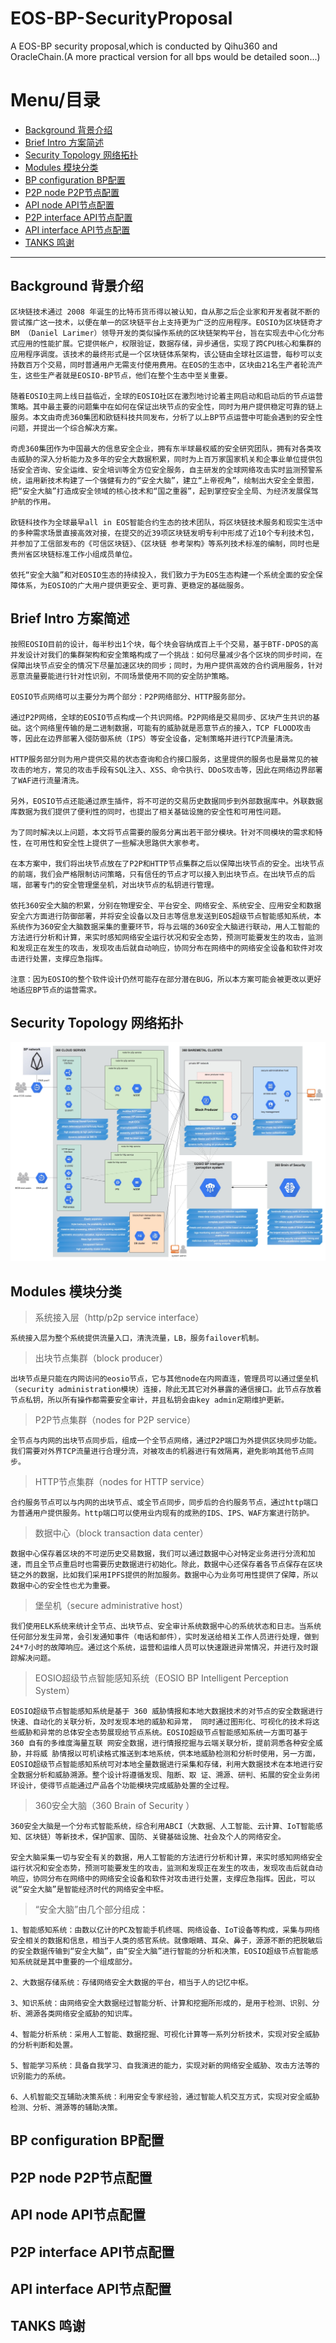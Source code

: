 # EOS-BP-SecurityProposal
A EOS-BP security proposal,which is conducted by Qihu360 and OracleChain.(A more practical version for all bps would be detailed soon...)    

# Menu/目录
+ [Background  背景介绍](#1)
+ [Brief Intro  方案简述](#2)
+ [Security Topology  网络拓扑](#3)
+ [Modules  模块分类](#4)
+ [BP configuration  BP配置](#5)
+ [P2P node  P2P节点配置](#6)
+ [API node  API节点配置](#7)
+ [P2P interface  API节点配置](#8)
+ [API interface  API节点配置](#9)
+ [TANKS  鸣谢](#10)

------------------------------

<h2 id="1">Background  背景介绍</h2>

    区块链技术通过 2008 年诞生的比特币货币得以被认知，自从那之后企业家和开发者就不断的尝试推广这一技术，以便在单一的区块链平台上支持更为广泛的应用程序。EOSIO为区块链奇才 BM （Daniel Larimer）领导开发的类似操作系统的区块链架构平台，旨在实现去中心化分布式应用的性能扩展。它提供帐户，权限验证，数据存储，异步通信，实现了跨CPU核心和集群的应用程序调度。该技术的最终形式是一个区块链体系架构，该公链由全球社区运营，每秒可以支持数百万个交易，同时普通用户无需支付使用费用。在EOS的生态中，区块由21名生产者轮流产生，这些生产者就是EOSIO-BP节点，他们在整个生态中至关重要。    

    随着EOSIO主网上线日益临近，全球的EOSIO社区在激烈地讨论着主网启动和启动后的节点运营策略。其中最主要的问题集中在如何在保证出块节点的安全性，同时为用户提供稳定可靠的链上服务。本文由奇虎360集团和欧链科技共同发布，分析了以上BP节点运营中可能会遇到的安全性问题，并提出一个综合解决方案。    
    
    奇虎360集团作为中国最大的信息安全企业，拥有东半球最权威的安全研究团队，拥有对各类攻击威胁的深入分析能力及多年的安全大数据积累，同时为上百万家国家机关和企事业单位提供包括安全咨询、安全运维、安全培训等全方位安全服务，自主研发的全球网络攻击实时监测预警系统，运用新技术构建了一个强健有力的“安全大脑”，建立“上帝视角”，绘制出大安全全景图，把“安全大脑”打造成安全领域的核心技术和“国之重器”，起到掌控安全全局、为经济发展保驾护航的作用。    

    欧链科技作为全球最早all in EOS智能合约生态的技术团队，将区块链技术服务和现实生活中的多种需求场景直接高效对接，在提交的近39项区块链发明专利中形成了近10个专利技术包，并参加了工信部发布的《可信区块链》、《区块链 参考架构》等系列技术标准的编制，同时也是贵州省区块链标准工作小组成员单位。    
    
    依托“安全大脑”和对EOSIO生态的持续投入，我们致力于为EOS生态构建一个系统全面的安全保障体系，为EOSIO的广大用户提供更安全、更可靠、更稳定的基础服务。    

<h2 id="2">Brief Intro  方案简述</h2>

    按照EOSIO目前的设计，每半秒出1个块，每个块会容纳成百上千个交易，基于BTF-DPOS的高并发设计对我们的集群架构和安全策略构成了一个挑战：如何尽量减少各个区块的同步时间，在保障出块节点安全的情况下尽量加速区块的同步；同时，为用户提供高效的合约调用服务，针对恶意流量要能进行针对性识别，不同场景使用不同的安全防护策略。    
    
    EOSIO节点网络可以主要分为两个部分：P2P网络部分、HTTP服务部分。    

    通过P2P网络，全球的EOSIO节点构成一个共识网络。P2P网络是交易同步、区块产生共识的基础。这个网络里传输的是二进制数据，可能有的威胁就是恶意节点的接入，TCP FLOOD攻击等，因此在边界部署入侵防御系统（IPS）等安全设备，定制策略并进行TCP流量清洗。    

    HTTP服务部分则为用户提供交易的状态查询和合约接口服务，这里提供的服务也是最常见的被攻击的地方，常见的攻击手段有SQL注入、XSS、命令执行、DDoS攻击等，因此在网络边界部署了WAF进行流量清洗。    

    另外，EOSIO节点还能通过原生插件，将不可逆的交易历史数据同步到外部数据库中。外联数据库数据为我们提供了便利性的同时，也提出了相关基础设施的安全性和可用性问题。    

    为了同时解决以上问题，本文将节点需要的服务分离出若干部分模块。针对不同模块的需求和特性，在可用性和安全性上提供了一些解决思路供大家参考。    
    
    在本方案中，我们将出块节点放在了P2P和HTTP节点集群之后以保障出块节点的安全。出块节点的前端，我们会严格限制访问策略，只有信任的节点才可以接入到出块节点。在出块节点的后端，部署专门的安全管理堡垒机，对出块节点的私钥进行管理。     

    依托360安全大脑的积累，分别在物理安全、平台安全、网络安全、系统安全、应用安全和数据安全六方面进行防御部署，并将安全设备以及日志等信息发送到EOS超级节点智能感知系统，本系统作为360安全大脑数据采集的重要环节，将与云端的360安全大脑进行联动，用人工智能的方法进行分析和计算，来实时感知网络安全运行状况和安全态势，预测可能要发生的攻击，监测和发现正在发生的攻击，发现攻击后就自动响应，协同分布在网络中的网络安全设备和软件对攻击进行处置，支撑应急指挥。    

    注意：因为EOSIO的整个软件设计仍然可能存在部分潜在BUG，所以本方案可能会被更改以更好地适应BP节点的运营需求。    

<h2 id="3">Security Topology  网络拓扑</h2>

![](https://github.com/OracleChain/EOS-BP-SecurityProposal/blob/master/pics/topology_v8.png?raw=true)
    
<h2 id="4">Modules  模块分类</h2>

> 系统接入层（http/p2p service interface）

    系统接入层为整个系统提供流量入口，清洗流量，LB，服务failover机制。     

> 出块节点集群（block producer）

    出块节点是只能在内网访问的eosio节点，它与其他node在内网直连，管理员可以通过堡垒机（security administration模块）连接，除此无其它对外暴露的通信接口。此节点存放着节点私钥，所以所有操作都需要安全审计，并且私钥会由key admin定期维护更新。     

> P2P节点集群（nodes for P2P service）

    全节点与内网的出块节点同步后，组成一个全节点网络，通过P2P端口为外提供区块同步功能。我们需要对外界TCP流量进行合理分流，对被攻击的机器进行有效隔离，避免影响其他节点同步。     

> HTTP节点集群（nodes for HTTP service）

    合约服务节点可以与内网的出块节点、或全节点同步，同步后的合约服务节点，通过http端口为普通用户提供服务。http端口可以使用业内现有的成熟的IDS、IPS、WAF方案进行防护。     

> 数据中心（block transaction data center）

    数据中心保存着区块的不可逆历史交易数据，我们可以通过数据中心对特定业务进行分流和加速，而且全节点重启时也需要历史数据进行初始化。除此，数据中心还保存着各节点保存在区块链之外的数据，比如我们采用IPFS提供的附加服务。数据中心为业务可用性提供了保障，所以数据中心的安全性也尤为重要。     

> 堡垒机（secure administrative host）

    我们使用ELK系统来统计全节点、出块节点、安全审计系统数据中心的系统状态和日志。当系统任何部分发生异常，会引发通知事件（电话和邮件），实时发送给相关工作人员进行处理，做到24*7小时的故障响应。通过这个系统，运营和运维人员可以快速跟进异常情况，并进行及时跟踪解决问题。     

> EOSIO超级节点智能感知系统（EOSIO BP Intelligent Perception System）

    EOSIO超级节点智能感知系统是基于 360 威胁情报和本地大数据技术的对节点的安全数据进行快速、自动化的关联分析，及时发现本地的威胁和异常， 同时通过图形化、可视化的技术将这些威胁和异常的总体安全态势展现给节点系统。EOSIO超级节点智能感知系统一方面可基于 360 自有的多维度海量互联 网安全数据，进行情报挖掘与云端关联分析，提前洞悉各种安全威胁，并将威 胁情报以可机读格式推送到本地系统，供本地威胁检测和分析时使用，另一方面，EOSIO超级节点智能感知系统可对本地全量数据进行采集和存储，利用大数据技术在本地进行安全数据分析和威胁溯源。整个设计将遵循发现、阻断、取 证、溯源、研判、拓展的安全业务闭环设计，使得节点能通过产品各个功能模块完成威胁处置的全过程。     

> 360安全大脑（360 Brain of Security ）

    360安全大脑是一个分布式智能系统，综合利用ABCI（大数据、人工智能、云计算、IoT智能感知、区块链）等新技术，保护国家、国防、关键基础设施、社会及个人的网络安全。     

    安全大脑采集一切与安全有关的数据，用人工智能的方法进行分析和计算，来实时感知网络安全运行状况和安全态势，预测可能要发生的攻击，监测和发现正在发生的攻击，发现攻击后就自动响应，协同分布在网络中的网络安全设备和软件对攻击进行处置，支撑应急指挥。因此，可以说“安全大脑”是智能经济时代的网络安全中枢。     

> “安全大脑”由几个部分组成：	

    1、智能感知系统：由数以亿计的PC及智能手机终端、网络设备、IoT设备等构成，采集与网络安全相关的数据和信息，相当于人类的感官系统。就像眼睛、耳朵、鼻子，源源不断的把脱敏后的安全数据传输到“安全大脑”，由“安全大脑”进行智能的分析和决策，EOSIO超级节点智能感知系统就是其中重要的一个组成部分。     

    2、大数据存储系统：存储网络安全大数据的平台，相当于人的记忆中枢。     

    3、知识系统：由网络安全大数据经过智能分析、计算和挖掘所形成的，是用于检测、识别、分析、溯源各类网络安全威胁的知识库。     

    4、智能分析系统：采用人工智能、数据挖掘、可视化计算等一系列分析技术，实现对安全威胁的分析判断和处置。     

    5、智能学习系统：具备自我学习、自我演进的能力，实现对新的网络安全威胁、攻击方法等的识别能力的系统。     

    6、人机智能交互辅助决策系统：利用安全专家经验，通过智能人机交互方式，实现对安全威胁检测、分析、溯源等的辅助决策。     


<h2 id="5">BP configuration  BP配置</h2>
<h2 id="6">P2P node  P2P节点配置</h2>
<h2 id="7">API node  API节点配置</h2>
<h2 id="8">P2P interface  API节点配置</h2>
<h2 id="9">API interface  API节点配置</h2>
<h2 id="10">TANKS  鸣谢</h2>
